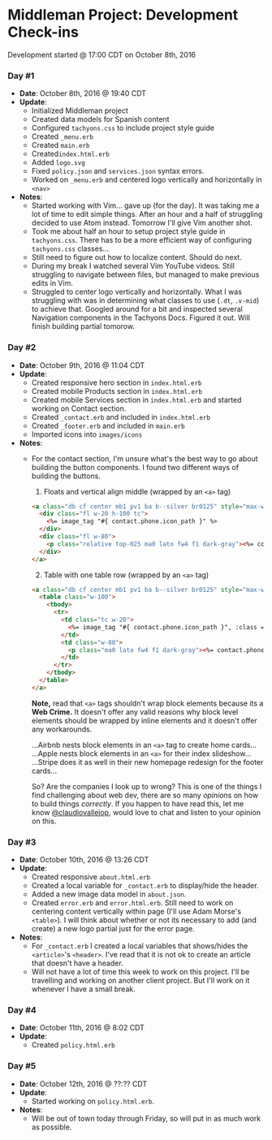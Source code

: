 # Middleman Project: Development Check-ins
Development started @ 17:00 CDT on October 8th, 2016

### Day #1
- **Date**: October 8th, 2016 @ 19:40 CDT
- **Update**:
  - Initialized Middleman project
  - Created data models for Spanish content
  - Configured `tachyons.css` to include project style guide
  - Created `_menu.erb`
  - Created `main.erb`
  - Created`index.html.erb`
  - Added `logo.svg`
  - Fixed `policy.json` and `services.json` syntax errors.
  - Worked on `_menu.erb` and centered logo vertically and horizontally in `<nav>`
- **Notes**:
  - Started working with Vim... gave up (for the day). It was taking me a lot of time to edit simple things. After an hour and a half of struggling decided to use Atom instead. Tomorrow I'll give Vim another shot.
  - Took me about half an hour to setup project style guide in `tachyons.css`. There has to be a more efficient way of configuring `tachyons.css` classes...
  - Still need to figure out how to localize content. Should do next.
  - During my break I watched several Vim YouTube videos. Still struggling to navigate between files, but managed to make previous edits in Vim.
  - Struggled to center logo vertically and horizontally. What I was struggling with was in determining what classes to use (`.dt`, `.v-mid`) to achieve that. Googled around for a bit and inspected several Navigation components in the Tachyons Docs. Figured it out. Will finish building partial tomorow.

### Day #2
- **Date**: October 9th, 2016 @ 11:04 CDT
- **Update**:
  - Created responsive hero section in `index.html.erb`
  - Created mobile Products section in `index.html.erb`
  - Created mobile Services section in `index.html.erb` and started working on Contact section.
  - Created `_contact.erb` and included in `index.html.erb`
  - Created `_footer.erb` and included in `main.erb`
  - Imported icons into `images/icons`
- **Notes**:
  - For the contact section, I'm unsure what's the best way to go about building the button components. I found two different ways of building the buttons.
    1. Floats and vertical align middle (wrapped by an `<a>` tag)
    ```html
    <a class="db cf center mb1 pv1 ba b--silver br0125" style="max-width: 17rem;">
      <div class="fl w-20 h-100 tc">
        <%= image_tag "#{ contact.phone.icon_path }" %>
      </div>
      <div class="fl w-80">
        <p class="relative top-025 ma0 lato fw4 f1 dark-gray"><%= contact.phone.number %></p>
      </div>
    </a>
    ```
    2. Table with one table row (wrapped by an `<a>` tag)
    ```html
    <a class="db cf center mb1 pv1 ba b--silver br0125" style="max-width: 17rem;">
      <table class="w-100">
        <tbody>
          <tr>
            <td class="tc w-20">
              <%= image_tag "#{ contact.phone.icon_path }", :class => "v-mid" %>
            </td>
            <td class="w-80">
              <p class="ma0 lato fw4 f1 dark-gray"><%= contact.phone.number %></p>
            </td>
          </tr>
        </tbody>
      </table>
    </a>
    ```
    **Note,** read that `<a>` tags shouldn't wrap block elements because its a **Web Crime.** It doesn't offer any valid reasons why block level elements should be wrapped by inline elements and it doesn't offer any workarounds.

    ...Airbnb nests block elements in an `<a>` tag to create home cards...
    ...Apple nests block elements in an `<a>` for their index slideshow...
    ...Stripe does it as well in their new homepage redesign for the footer cards...

    So? Are the companies I look up to wrong? This is one of the things I find challenging about web dev, there are so many *opinions* on how to build things *correctly*. If you happen to have read this, let me know [@claudiovallejop](https://twitter.com/claudiovallejop), would love to chat and listen to your opinion on this.

### Day #3
- **Date**: October 10th, 2016 @ 13:26 CDT
- **Update**:
  - Created responsive `about.html.erb`
  - Created a local variable for `_contact.erb` to display/hide the header.
  - Added a new image data model in `about.json`.
  - Created `error.erb` and `error.html.erb`. Still need to work on centering content vertically within page (I'll use Adam Morse's `<table>`). I will think about whether or not its necessary to add (and create) a new logo partial just for the error page.
- **Notes**:
  - For `_contact.erb` I created a local variables that shows/hides the `<article>`'s `<header>`. I've read that it is not ok to create an article that doesn't have a header.
  - Will not have a lot of time this week to work on this project. I'll be travelling and working on another client project. But I'll work on it whenever I have a small break.

### Day #4
- **Date**: October 11th, 2016 @ 8:02 CDT
- **Update**:
  - Created `policy.html.erb`

### Day #5
- **Date**: October 12th, 2016 @ ??:?? CDT
- **Update**:
  - Started working on `policy.html.erb`.
- **Notes**:
  - Will be out of town today through Friday, so will put in as much work as possible. 
